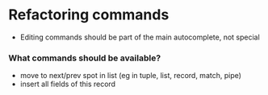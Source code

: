 # Refactoring commands

* Editing commands should be part of the main autocomplete, not special



### What commands should be available?

* move to next/prev spot in list \(eg in tuple, list, record, match, pipe\)
* insert all fields of this record




